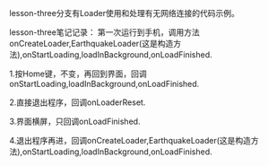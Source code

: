 lesson-three分支有Loader使用和处理有无网络连接的代码示例。

lesson-three笔记记录：
第一次运行到手机，调用方法onCreateLoader,EarthquakeLoader(这是构造方法),onStartLoading,loadInBackground,onLoadFinished.

1.按Home键，不变，再回到界面，回调onStartLoading,loadInBackground,onLoadFinished.

2.直接退出程序，回调onLoaderReset.

3.界面横屏，只回调onLoadFinished.

4.退出程序再进，回调onCreateLoader,EarthquakeLoader(这是构造方法),onStartLoading,loadInBackground,onLoadFinished.
